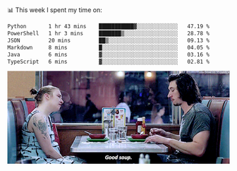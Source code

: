 📊 This week I spent my time on:
<!--START_SECTION:waka-->

```text
Python       1 hr 43 mins    ███████████▓░░░░░░░░░░░░░   47.19 %
PowerShell   1 hr 3 mins     ███████▒░░░░░░░░░░░░░░░░░   28.78 %
JSON         20 mins         ██▒░░░░░░░░░░░░░░░░░░░░░░   09.13 %
Markdown     8 mins          █░░░░░░░░░░░░░░░░░░░░░░░░   04.05 %
Java         6 mins          ▓░░░░░░░░░░░░░░░░░░░░░░░░   03.16 %
TypeScript   6 mins          ▓░░░░░░░░░░░░░░░░░░░░░░░░   02.81 %
```

<!--END_SECTION:waka-->


![](goodSoup.gif)

